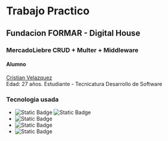 
# Trabajo Practico  
## Fundacion FORMAR - Digital House 

### MercadoLiebre CRUD + Multer + Middleware

#### Alumno

[Cristian Velazquez](https://github.com/cmk95R)  
 Edad: 27 años.
 Estudiante - Tecnicatura Desarrollo de Software



### Tecnologia usada
- ![Static Badge](https://img.shields.io/badge/CSS%2CHTML-blue)
 ![Static Badge](https://img.shields.io/badge/Express-gold)
- ![Static Badge](https://img.shields.io/badge/NodeJS-gold)
- ![Static Badge](https://img.shields.io/badge/JavaScript-yellow)
- ![Static Badge](https://img.shields.io/badge/Git-purple)

